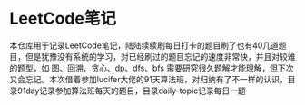 # LeetCode笔记

本仓库用于记录LeetCode笔记，陆陆续续刷每日打卡的题目刷了也有40几道题目，但是犹豫没有系统的学习，对已经刷过的题目忘记的速度非常快，并且对较难的题型，如 图、回溯、贪心、dp、dfs、bfs 需要研究很久题解才能理解，但下次又会忘记。本次借着参加lucifer大佬的91天算法班，对归纳有了不一样的认识，目录91day记录参加算法班每天的题目，目录daily-topic记录每日一题